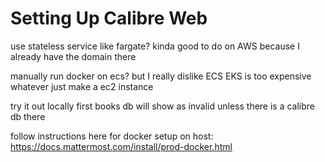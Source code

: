 # Setting Up Calibre Web

use stateless service like fargate? kinda good to do on AWS because I already
have the domain there

manually run docker on ecs? but I really dislike ECS
EKS is too expensive
whatever just make a ec2 instance

try it out locally first
books db will show as invalid unless there is a calibre db there

follow instructions here for docker setup on host: https://docs.mattermost.com/install/prod-docker.html
